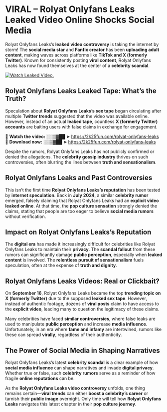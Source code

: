 # VIRAL – Rolyat Onlyfans Leaks Leaked Video Online Shocks Social Media 

Rolyat Onlyfans Leaks’s **leaked video controversy** is taking the internet by storm! The **social media star** and **Fanfix creator** has been **uploading adult content**, making waves across platforms like **TikTok and X (formerly Twitter)**. Known for consistently posting **viral content**, Rolyat Onlyfans Leaks has now found themselves at the center of a **celebrity scandal**.  

[![Watch Leaked Video.](https://miro.medium.com/v2/resize:fit:828/format:webp/1*cilzJN44JGOrTw9NJCrNHA.gif "Watch Leaked Video")](https://2k25fun.com/rolyat-onlyfans-leaks)

## **Rolyat Onlyfans Leaks Leaked Tape: What’s the Truth?**  
Speculation about **Rolyat Onlyfans Leaks’s sex tape** began circulating after multiple **Twitter trends** suggested that the video was available online. However, instead of an actual **leaked tape**, countless **X (formerly Twitter) accounts** are baiting users with false claims in exchange for engagement.  

🔹 **Watch the video:** ░░▒▓██ ➤ https://2k25fun.com/rolyat-onlyfans-leaks  
🔹 **Download now:** ░░▒▓██ ➤ https://2k25fun.com/rolyat-onlyfans-leaks  

Despite the rumors, Rolyat Onlyfans Leaks has not publicly confirmed or denied the allegations. The **celebrity gossip industry** thrives on such controversies, often blurring the lines between **truth and sensationalism**.  

## **Rolyat Onlyfans Leaks and Past Controversies**  
This isn’t the first time **Rolyat Onlyfans Leaks’s reputation** has been tested by **internet speculation**. Back in **July 2024**, a similar **celebrity rumor** emerged, falsely claiming that Rolyat Onlyfans Leaks had an **explicit video leaked online**. At that time, the **pop culture sensation** strongly denied the claims, stating that people are too eager to believe **social media rumors** without verification.  

## **Impact on Rolyat Onlyfans Leaks’s Reputation**  
The **digital era** has made it increasingly difficult for celebrities like Rolyat Onlyfans Leaks to maintain their **privacy**. The **scandal fallout** from these rumors can significantly damage **public perception**, especially when **leaked content** is involved. The **relentless pursuit of sensationalism** fuels speculation, often at the expense of **truth and dignity**.  

## **Rolyat Onlyfans Leaks Videos: Real or Clickbait?**  
On **September 16**, Rolyat Onlyfans Leaks became the top **trending topic on X (formerly Twitter)** due to the supposed **leaked sex tape**. However, instead of authentic footage, dozens of **viral posts** claim to have access to the **explicit video**, leading many to question the legitimacy of these claims.  

Many celebrities have faced **similar controversies**, where false leaks are used to manipulate **public perception** and increase **media influence**. Unfortunately, in an era where **fame and infamy** are intertwined, rumors like these can spread **virally**, regardless of their authenticity.  

## **The Power of Social Media in Shaping Narratives**  
Rolyat Onlyfans Leaks’s latest **celebrity scandal** is a clear example of how **social media influence** can shape narratives and invade **digital privacy**. Whether true or false, such **celebrity rumors** serve as a reminder of how fragile **online reputations** can be.  

As the **Rolyat Onlyfans Leaks video controversy** unfolds, one thing remains certain—**viral trends** can either **boost a celebrity’s career** or tarnish their **public image** overnight. Only time will tell how **Rolyat Onlyfans Leaks** navigates this latest chapter in their **pop culture journey**. 
